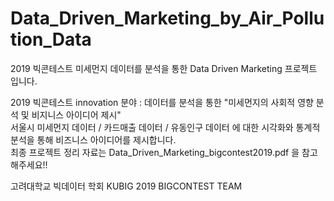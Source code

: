 # Data_Driven_Marketing_by_Air_Pollution_Data
2019 빅콘테스트 미세먼지 데이터를 분석을 통한 Data Driven Marketing 프로젝트 입니다. 

2019 빅콘테스트 innovation 분야 : 데이터를 분석을 통한 "미세먼지의 사회적 영향 분석 및 비지니스 아이디어 제시"  
서울시 미세먼지 데이터 / 카드매출 데이터 / 유동인구 데이터 에 대한 시각화와 통계적 분석을 통해 비즈니스 아이디어를 제시합니다.  
최종 프로젝트 정리 자료는 Data_Driven_Marketing_bigcontest2019.pdf 을 참고해주세요!!  

고려대학교 빅데이터 학회 KUBIG 2019 BIGCONTEST TEAM

